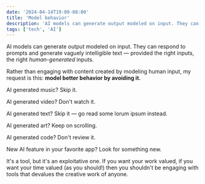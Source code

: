 ```yaml
---
date: '2024-04-14T19:00-08:00'
title: 'Model behavior'
description: 'AI models can generate output modeled on input. They can respond to prompts and generate vaguely intelligible text — provided the right inputs, the right human-generated inputs.'
tags: ['tech', 'AI']
---
```

AI models can generate output modeled on input. They can respond to prompts and generate vaguely intelligible text — provided the right inputs, the right *human-generated* inputs.<!-- excerpt -->

Rather than engaging with content created by modeling human input, my request is this: <strong class="highlight-text">model better behavior by avoiding it.</strong>

AI generated music? Skip it.

AI generated video? Don't watch it.

AI generated text? Skip it — go read some lorum ipsum instead.

AI generated art? Keep on scrolling.

AI generated code? Don't review it.

New AI feature in your favorite app? Look for something new.

It's a tool, but it's an exploitative one. If you want your work valued, if you want your time valued (as you should!) then you shouldn't be engaging with tools that devalues the creative work of anyone.